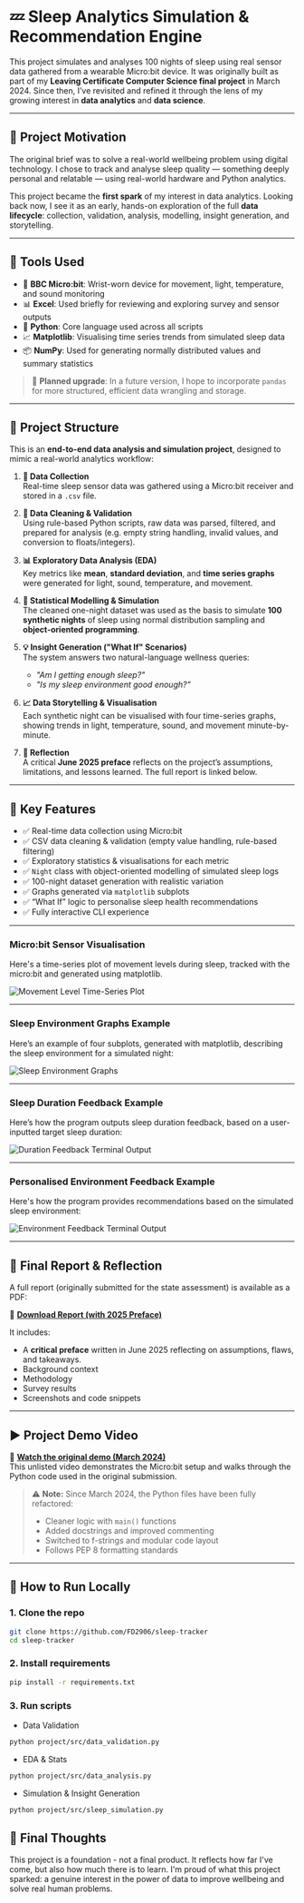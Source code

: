# 💤 Sleep Analytics Simulation & Recommendation Engine

This project simulates and analyses 100 nights of sleep using real sensor data gathered from a wearable Micro:bit device. It was originally built as part of my **Leaving Certificate Computer Science final project** in March 2024. Since then, I’ve revisited and refined it through the lens of my growing interest in **data analytics** and **data science**.

---

## 🎯 Project Motivation

The original brief was to solve a real-world wellbeing problem using digital technology. I chose to track and analyse sleep quality — something deeply personal and relatable — using real-world hardware and Python analytics.

This project became the **first spark** of my interest in data analytics. Looking back now, I see it as an early, hands-on exploration of the full **data lifecycle**: collection, validation, analysis, modelling, insight generation, and storytelling.

---

## 🧰 Tools Used

- 🧠 **BBC Micro:bit**: Wrist-worn device for movement, light, temperature, and sound monitoring  
- 📊 **Excel**: Used briefly for reviewing and exploring survey and sensor outputs  
- 🐍 **Python**: Core language used across all scripts  
- 📈 **Matplotlib**: Visualising time series trends from simulated sleep data  
- 📦 **NumPy**: Used for generating normally distributed values and summary statistics

> 🧪 **Planned upgrade**: In a future version, I hope to incorporate `pandas` for more structured, efficient data wrangling and storage.

---

## 📐 Project Structure

This is an **end-to-end data analysis and simulation project**, designed to mimic a real-world analytics workflow:

1. **📡 Data Collection**  
   Real-time sleep sensor data was gathered using a Micro:bit receiver and stored in a `.csv` file.

2. **🧼 Data Cleaning & Validation**  
   Using rule-based Python scripts, raw data was parsed, filtered, and prepared for analysis (e.g. empty string handling, invalid values, and conversion to floats/integers).

3. **📊 Exploratory Data Analysis (EDA)**  
   Key metrics like **mean**, **standard deviation**, and **time series graphs** were generated for light, sound, temperature, and movement.

4. **🧪 Statistical Modelling & Simulation**  
   The cleaned one-night dataset was used as the basis to simulate **100 synthetic nights** of sleep using normal distribution sampling and **object-oriented programming**.

5. **💡 Insight Generation ("What If" Scenarios)**  
   The system answers two natural-language wellness queries:
   - *"Am I getting enough sleep?"*
   - *"Is my sleep environment good enough?"*

6. **📈 Data Storytelling & Visualisation**  
   Each synthetic night can be visualised with four time-series graphs, showing trends in light, temperature, sound, and movement minute-by-minute.

7. **📝 Reflection**  
   A critical **June 2025 preface** reflects on the project’s assumptions, limitations, and lessons learned. The full report is linked below.

---

## 🌟 Key Features

- ✅ Real-time data collection using Micro:bit
- ✅ CSV data cleaning & validation (empty value handling, rule-based filtering)
- ✅ Exploratory statistics & visualisations for each metric
- ✅ `Night` class with object-oriented modelling of simulated sleep logs
- ✅ 100-night dataset generation with realistic variation
- ✅ Graphs generated via `matplotlib` subplots
- ✅ “What If” logic to personalise sleep health recommendations
- ✅ Fully interactive CLI experience

---

### Micro:bit Sensor Visualisation 

Here's a time-series plot of movement levels during sleep, tracked with the micro:bit and generated using matplotlib.

![Movement Level Time-Series Plot](images/screenshot-1.png)

---

### Sleep Environment Graphs Example

Here’s an example of four subplots, generated with matplotlib, describing the sleep environment for a simulated night:

![Sleep Environment Graphs](images/screenshot-2.png)

---

### Sleep Duration Feedback Example

Here’s how the program outputs sleep duration feedback, based on a user-inputted target sleep duration:

![Duration Feedback Terminal Output](images/screenshot-3.png)

---

### Personalised Environment Feedback Example

Here's how the program provides recommendations based on the simulated sleep environment:

![Environment Feedback Terminal Output](images/screenshot-4.png)

---

## 📄 Final Report & Reflection

A full report (originally submitted for the state assessment) is available as a PDF:

📎 [**Download Report (with 2025 Preface)**](report-2025.pdf)

It includes:
- A **critical preface** written in June 2025 reflecting on assumptions, flaws, and takeaways.
- Background context
- Methodology
- Survey results
- Screenshots and code snippets

---

## ▶️ Project Demo Video

🎥 **[Watch the original demo (March 2024)](https://youtu.be/a6n9EpFGZ3A?si=klyn8XrMHBxtJ7lV)**  
This unlisted video demonstrates the Micro:bit setup and walks through the Python code used in the original submission.

> ⚠️ **Note:** Since March 2024, the Python files have been fully refactored:
> - Cleaner logic with `main()` functions
> - Added docstrings and improved commenting
> - Switched to f-strings and modular code layout
> - Follows PEP 8 formatting standards

---

## 🧪 How to Run Locally

### 1. Clone the repo
```bash
git clone https://github.com/FD2906/sleep-tracker
cd sleep-tracker
```

### 2. Install requirements

```bash
pip install -r requirements.txt
```

### 3. Run scripts

- Data Validation 

```bash
python project/src/data_validation.py
```

- EDA & Stats

```bash
python project/src/data_analysis.py
```

- Simulation & Insight Generation

```bash
python project/src/sleep_simulation.py
```

## 🧠 Final Thoughts

This project is a foundation - not a final product. 
It reflects how far I've come, but also how much there is to learn. 
I'm proud of what this project sparked: a genuine interest in the power of data to improve wellbeing and solve real human problems. 
